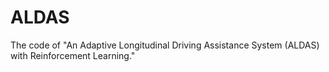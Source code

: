 # ALDAS
The code of "An Adaptive Longitudinal Driving Assistance System (ALDAS) with Reinforcement Learning."
